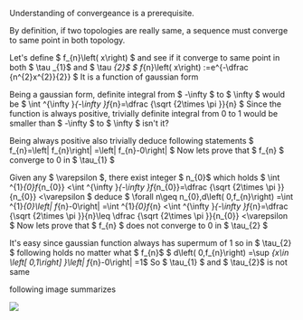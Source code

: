 
Understanding of convergeance is a prerequisite.
  
By definition, if two topologies are really same, a sequence must converge to same point in both topology.
  
Let's define $ f_{n}\left( x\right) $ and see if it converge to same point in both $ \tau _{1}$ and $ \tau _{2}$
$ f_{n}\left( x\right) :=e^{-\dfrac {n^{2}x^{2}}{2}} $
It is a function of gaussian form
  
Being a gaussian form, definite integral from $ -\infty $ to $ \infty $ would be
$ \int ^{\infty }_{-\infty }f_{n}=\dfrac {\sqrt {2\times \pi }}{n} $
Since the function is always positive, trivially definite integral from 0 to 1 would be smaller than $ -\infty $ to $ \infty $ isn't it?
  
Being always positive also trivially deduce following statements
$ f_{n}=\left| f_{n}\right| =\left| f_{n}-0\right| $
Now lets prove that $ f_{n} $ converge to 0 in $ \tau_{1} $
  
Given any $ \varepsilon $, there exist integer $ n_{0}$ which holds
$ \int ^{1}_{0}f_{n_{0}} <\int ^{\infty }_{-\infty }f_{n_{0}}=\dfrac {\sqrt {2\times \pi }}{n_{0}} <\varepsilon $
deduce
$ \forall n\geq n_{0},d\left( 0,f_{n}\right) =\int ^{1}_{0}\left| f_{n}-0\right| =\int ^{1}_{0}f_{n} <\int ^{\infty }_{-\infty }f_{n}=\dfrac {\sqrt {2\times \pi }}{n}\leq \dfrac {\sqrt {2\times \pi }}{n_{0}} <\varepsilon $
Now lets prove that $ f_{n} $ does not converge to 0 in $ \tau_{2} $
  
It's easy since gaussian function always has supermum of 1 so in $ \tau_{2} $ following holds no matter what $ f_{n}$
$ d\left( 0,f_{n}\right) =\sup _{x\in \left[ 0,1\right] }\left| f_{n}-0\right| =1$
So $ \tau_{1} $ and $ \tau_{2}$ is not same
  
following image summarizes


![]({{site.baseurl}}/assets/img/img.jpg)